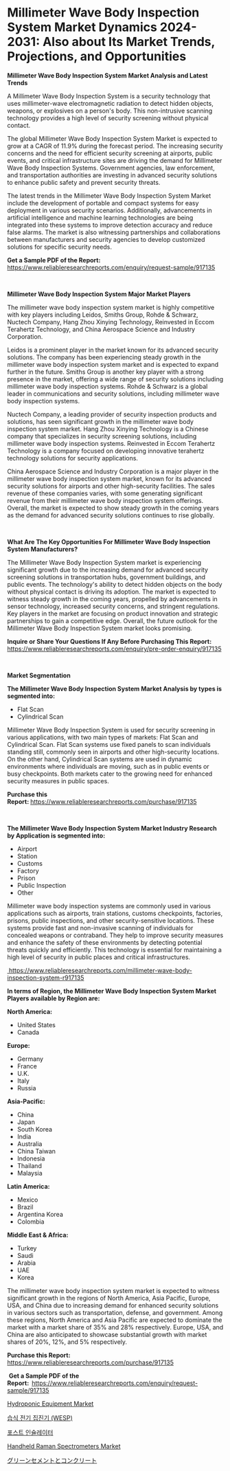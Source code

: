 <p><h1>Millimeter Wave Body Inspection System Market Dynamics 2024-2031: Also about Its Market Trends, Projections, and Opportunities</h1></p><p><strong>Millimeter Wave Body Inspection System Market Analysis and Latest Trends</strong></p>
<p><p>A Millimeter Wave Body Inspection System is a security technology that uses millimeter-wave electromagnetic radiation to detect hidden objects, weapons, or explosives on a person's body. This non-intrusive scanning technology provides a high level of security screening without physical contact.</p><p>The global Millimeter Wave Body Inspection System Market is expected to grow at a CAGR of 11.9% during the forecast period. The increasing security concerns and the need for efficient security screening at airports, public events, and critical infrastructure sites are driving the demand for Millimeter Wave Body Inspection Systems. Government agencies, law enforcement, and transportation authorities are investing in advanced security solutions to enhance public safety and prevent security threats.</p><p>The latest trends in the Millimeter Wave Body Inspection System Market include the development of portable and compact systems for easy deployment in various security scenarios. Additionally, advancements in artificial intelligence and machine learning technologies are being integrated into these systems to improve detection accuracy and reduce false alarms. The market is also witnessing partnerships and collaborations between manufacturers and security agencies to develop customized solutions for specific security needs.</p></p>
<p><strong>Get a Sample PDF of the Report:&nbsp;</strong> <a href="https://www.reliableresearchreports.com/enquiry/request-sample/917135">https://www.reliableresearchreports.com/enquiry/request-sample/917135</a></p>
<p>&nbsp;</p>
<p><strong>Millimeter Wave Body Inspection System Major Market Players</strong></p>
<p><p>The millimeter wave body inspection system market is highly competitive with key players including Leidos, Smiths Group, Rohde & Schwarz, Nuctech Company, Hang Zhou Xinying Technology, Reinvested in Eccom Terahertz Technology, and China Aerospace Science and Industry Corporation.</p><p>Leidos is a prominent player in the market known for its advanced security solutions. The company has been experiencing steady growth in the millimeter wave body inspection system market and is expected to expand further in the future. Smiths Group is another key player with a strong presence in the market, offering a wide range of security solutions including millimeter wave body inspection systems. Rohde & Schwarz is a global leader in communications and security solutions, including millimeter wave body inspection systems.</p><p>Nuctech Company, a leading provider of security inspection products and solutions, has seen significant growth in the millimeter wave body inspection system market. Hang Zhou Xinying Technology is a Chinese company that specializes in security screening solutions, including millimeter wave body inspection systems. Reinvested in Eccom Terahertz Technology is a company focused on developing innovative terahertz technology solutions for security applications.</p><p>China Aerospace Science and Industry Corporation is a major player in the millimeter wave body inspection system market, known for its advanced security solutions for airports and other high-security facilities. The sales revenue of these companies varies, with some generating significant revenue from their millimeter wave body inspection system offerings. Overall, the market is expected to show steady growth in the coming years as the demand for advanced security solutions continues to rise globally.</p></p>
<p>&nbsp;</p>
<p><strong>What Are The Key Opportunities For Millimeter Wave Body Inspection System Manufacturers?</strong></p>
<p><p>The Millimeter Wave Body Inspection System market is experiencing significant growth due to the increasing demand for advanced security screening solutions in transportation hubs, government buildings, and public events. The technology's ability to detect hidden objects on the body without physical contact is driving its adoption. The market is expected to witness steady growth in the coming years, propelled by advancements in sensor technology, increased security concerns, and stringent regulations. Key players in the market are focusing on product innovation and strategic partnerships to gain a competitive edge. Overall, the future outlook for the Millimeter Wave Body Inspection System market looks promising.</p></p>
<p><strong>Inquire or Share Your Questions If Any Before Purchasing This Report:</strong> <a href="https://www.reliableresearchreports.com/enquiry/pre-order-enquiry/917135">https://www.reliableresearchreports.com/enquiry/pre-order-enquiry/917135</a></p>
<p>&nbsp;</p>
<p><strong>Market Segmentation</strong></p>
<p><strong>The Millimeter Wave Body Inspection System Market Analysis by types is segmented into:</strong></p>
<p><ul><li>Flat Scan</li><li>Cylindrical Scan</li></ul></p>
<p><p>Millimeter Wave Body Inspection System is used for security screening in various applications, with two main types of markets: Flat Scan and Cylindrical Scan. Flat Scan systems use fixed panels to scan individuals standing still, commonly seen in airports and other high-security locations. On the other hand, Cylindrical Scan systems are used in dynamic environments where individuals are moving, such as in public events or busy checkpoints. Both markets cater to the growing need for enhanced security measures in public spaces.</p></p>
<p><strong>Purchase this Report:&nbsp;</strong><a href="https://www.reliableresearchreports.com/purchase/917135">https://www.reliableresearchreports.com/purchase/917135</a></p>
<p>&nbsp;</p>
<p><strong>The Millimeter Wave Body Inspection System Market Industry Research by Application is segmented into:</strong></p>
<p><ul><li>Airport</li><li>Station</li><li>Customs</li><li>Factory</li><li>Prison</li><li>Public Inspection</li><li>Other</li></ul></p>
<p><p>Millimeter wave body inspection systems are commonly used in various applications such as airports, train stations, customs checkpoints, factories, prisons, public inspections, and other security-sensitive locations. These systems provide fast and non-invasive scanning of individuals for concealed weapons or contraband. They help to improve security measures and enhance the safety of these environments by detecting potential threats quickly and efficiently. This technology is essential for maintaining a high level of security in public places and critical infrastructures.</p></p>
<p><a href="https://www.reliableresearchreports.com/millimeter-wave-body-inspection-system-r917135">&nbsp;https://www.reliableresearchreports.com/millimeter-wave-body-inspection-system-r917135</a></p>
<p><strong>In terms of Region, the Millimeter Wave Body Inspection System Market Players available by Region are:</strong></p>
<p>
    <p> <strong> North America: </strong>
        <ul>
            <li>United States</li>
            <li>Canada</li>
        </ul>
        </p> 
    <p> <strong> Europe: </strong>
        <ul>
            <li>Germany</li>
            <li>France</li>
            <li>U.K.</li>
            <li>Italy</li>
            <li>Russia</li>
        </ul>
        </p> 
    <p> <strong> Asia-Pacific: </strong>
        <ul>
            <li>China</li>
            <li>Japan</li>
            <li>South Korea</li>
            <li>India</li>
            <li>Australia</li>
            <li>China Taiwan</li>
            <li>Indonesia</li>
            <li>Thailand</li>
            <li>Malaysia</li>
        </ul>
        </p> 
    <p> <strong> Latin America: </strong>
        <ul>
            <li>Mexico</li>
            <li>Brazil</li>
            <li>Argentina Korea</li>
            <li>Colombia</li>
        </ul>
        </p> 
    <p> <strong> Middle East & Africa: </strong>
        <ul>
            <li>Turkey</li>
            <li>Saudi</li>
            <li>Arabia</li>
            <li>UAE</li>
            <li>Korea</li>
        </ul>
    </p>
    </p>
<p><p>The millimeter wave body inspection system market is expected to witness significant growth in the regions of North America, Asia Pacific, Europe, USA, and China due to increasing demand for enhanced security solutions in various sectors such as transportation, defense, and government. Among these regions, North America and Asia Pacific are expected to dominate the market with a market share of 35% and 28% respectively. Europe, USA, and China are also anticipated to showcase substantial growth with market shares of 20%, 12%, and 5% respectively.</p></p>
<p><strong>Purchase this Report: </strong><a href="https://www.reliableresearchreports.com/purchase/917135">https://www.reliableresearchreports.com/purchase/917135</a></p>
<p>&nbsp;<strong>Get a Sample PDF of the Report:&nbsp;&nbsp;</strong><a href="https://www.reliableresearchreports.com/enquiry/request-sample/917135">https://www.reliableresearchreports.com/enquiry/request-sample/917135</a></p>
<p><strong></strong></p>
<p><p><a href="https://github.com/prosalinda88/Market-Research-Report-List-5/blob/main/hydroponic-equipment-market.md">Hydroponic Equipment Market</a></p><p><a href="https://github.com/Howaoole34545/Market-Research-Report-List-2/blob/main/5659222173683.md">습식 전기 집진기 (WESP)</a></p><p><a href="https://github.com/sougarounis/Market-Research-Report-List-4/blob/main/3509591173682.md">포스트 인슐레이터</a></p><p><a href="https://github.com/NorbertYates/Market-Research-Report-List-5/blob/main/handheld-raman-spectrometers-market.md">Handheld Raman Spectrometers Market</a></p><p><a href="https://github.com/MacyOrn/Market-Research-Report-List-1/blob/main/2843787161309.md">グリーンセメントとコンクリート</a></p></p>